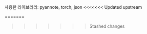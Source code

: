 사용한 라이브러리: pyannote, torch, json
<<<<<<< Updated upstream
<!--
<img src="https://img.shields.io/badge/pyannote-3776AB?style=flat&logo=&logoColor=white"/>

<img src="https://img.shields.io/badge/pytorch-ee4c2c?style=flat&logo=pytorch&logoColor=white"/>

<img src="https://img.shields.io/badge/CUDA-3ECC5F?style=flat&logo=nvidia&logoColor=white"/>

<img src="https://img.shields.io/badge/json-000000?style=flat&logo=json&logoColor=white"/>
-->
=======
<!-- <img src="https://img.shields.io/badge/pyannote-3776AB?style=flat&logo=&logoColor=white"/>
<img src="https://img.shields.io/badge/pytorch-ee4c2c?style=flat&logo=pytorch&logoColor=white"/>

<img src="https://img.shields.io/badge/CUDA-3ECC5F?style=flat&logo=nvidia&logoColor=white"/>
<img src="https://img.shields.io/badge/json-000000?style=flat&logo=json&logoColor=white"/> -->
>>>>>>> Stashed changes
